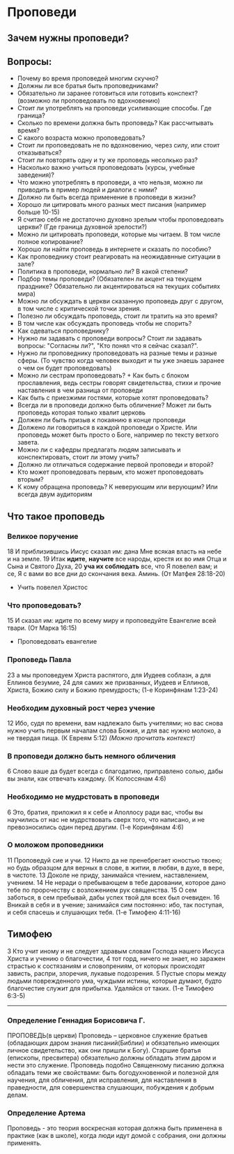 # Проповеди
## Зачем нужны проповеди?
## Вопросы:
* Почему во время проповедей многим скучно?
* Должны ли все братья быть проповедниками?
* Обязательно ли заранее готовиться или готовить конспект? (возможно ли проповедовать по вдохновению)
* Стоит ли употреблять на проповеди усиливающие способы. Где граница?
* Сколько по времени должна быть проповедь? Как рассчитывать время?
* С какого возраста можно проповедовать?
* Стоит ли проповедовать не по вдохновению, через силу, или стоит отказываться?
* Стоит ли повторять одну и ту же проповедь несолкько раз?
* Насколько важно учиться проповедовать (курсы, учебные заведения)?
* Что можно употреблять в проповеди, а что нельзя, можно ли приводить в пример людей и диалоги с ними?
* Должно ли быть всегда применение в проповеди в жизни?
* Хорошо ли цитировать много разных мест писания (например больше 10-15)
* Я считаю себя не достаточно духовно зрелым чтобы проповедовать церкви? (Где граница духовной зрелости?)
* Можно ли цитировать проповеди, которые мы читаем. В том числе полное копирование?
* Хорошо ли найти проповедь в интернете и сказать по пособию?
* Как проповеднику стоит реагировать на неожидавнные ситуации в зале?
* Политика в проповеди, нормально ли? В какой степени?
* Подбор темы проповеди? (Обязателен ли акцент на текущем празднике? Обязательно ли акцентироваться на текущих событиях мира)
* Можно ли обсуждать в церкви сказанную проповедь друг с другом, в том числе с критической точки зрения.
* Полезно ли обсуждать проповедь, стоит ли тратить на это время? 
* В том числе как обсуждать проповедь чтобы не спорить?
* Как одеваться проповеднику?
* Нужно ли задавать с проповеди вопросы? Стоит ли задавать вопросы: "Согласны ли?", "Кто понял что я сейчас сказал?".
* Нужно ли проповеднику проповедовать на разные темы и разные сферы. (То чувство когда человек выходит и ты уже знаешь заранее о чем он будет проповедовать)
* Можно ли сестрам проповедовать? + Как быть с блоком прославления, ведь сестры говорят свидетельства, стихи и прочие наставления в чем разница от проповеди
* Как быть с приезжими гостями, которые хотят проповедовать?
* Всегда ли в проповеди должно быть обличение? Может ли быть проповедь которая только хвалит церковь
* Должен ли быть призыв к покаянию в конце проповеди
* Должено ли говориться в каждой проповеди о Христе. Или проповедь может быть просто о Боге, например по тексту ветхого завета.
* Можно ли с кафедры предлагать людям записывать и конспектировать, стоит ли этому учить?
* Должно ли отличаться содержание первой проповеди и второй?
* Кто может проповедовать первым, кто может проповедовать вторым?
* К кому обращена проповедь? К неверующим или верующим? Или всегда двум аудиториям

## Что такое проповедь

### Великое поручение
18 И приблизившись Иисус сказал им: дана Мне всякая власть на небе и на земле. 19 Итак **идите**, **научите** все народы, крестя их во имя Отца и Сына и Святого Духа, 20 **уча их соблюдать** все, что Я повелел вам; и се, Я с вами во все дни до скончания века. Аминь. (От Матфея 28:18-20)
* Учить повелел Христос

### Что проповедовать?
15 И сказал им: идите по всему миру и проповедуйте Евангелие всей твари. (От Марка 16:15)
* Проповедовать евангелие

### Проповедь Павла
23 а мы проповедуем Христа распятого, для Иудеев соблазн, а для Еллинов безумие, 24 для самих же призванных, Иудеев и Еллинов, Христа, Божию силу и Божию премудрость; (1-е Коринфянам 1:23-24)

### Необходим духовный рост через учение
12 Ибо, судя по времени, вам надлежало быть учителями; но вас снова нужно учить первым началам слова Божия, и для вас нужно молоко, а не твердая пища. (К Евреям 5:12) *(Можно прочитать контекст)*

### В проповеди должно быть немного обличения
6 Слово ваше да будет всегда с благодатию, приправлено солью, дабы вы знали, как отвечать каждому. (К Колоссянам 4:6)

### Необходимо не мудрстовать в проповеди
6 Это, братия, приложил я к себе и Аполлосу ради вас, чтобы вы научились от нас не мудрствовать сверх того, что написано, и не превозносились один перед другим. (1-е Коринфянам 4:6)

### О моложом проповедники

11 Проповедуй сие и учи. 12 Никто да не пренебрегает юностью твоею; но будь образцом для верных в слове, в житии, в любви, в духе, в вере, в чистоте. 13 Доколе не приду, занимайся чтением, наставлением, учением. 14 Не неради о пребывающем в тебе даровании, которое дано тебе по пророчеству с возложением рук священства. 15 О сем заботься, в сем пребывай, дабы успех твой для всех был очевиден. 16 Вникай в себя и в учение; занимайся сим постоянно: ибо, так поступая, и себя спасешь и слушающих тебя. (1-е Тимофею 4:11-16)

## Тимофею
3 Кто учит иному и не следует здравым словам Господа нашего Иисуса Христа и учению о благочестии, 4 тот горд, ничего не знает, но заражен страстью к состязаниям и словопрениям, от которых происходят зависть, распри, злоречия, лукавые подозрения. 5 Пустые споры между людьми поврежденного ума, чуждыми истины, которые думают, будто благочестие служит для прибытка. Удаляйся от таких. (1-е Тимофею 6:3-5)

---------------------

### Определение Геннадия Борисовича Г.
ПРОПОВЕДЬ(в церкви)
Проповедь – церковное служение братьев (обладающих даром знания писаний(Библии) и обязательно имеющих личное свидетельство, как они пришли к Богу).
Старшие братья (епископы, пресвитера) обязательно должны обладать этим даром и нести это служение.
Проповедь подобно Священному писанию должна обладать теми же свойствами: быть богодухновенной и полезной для научения, для обличения, для исправления, для наставления в праведности, для совершенства слушающих, побуждения к добрым делам.

### Определение Артема
Проповедь - это теория воскресная которая должна быть применена в практике (как в школе), когда люди идут домой с собрания, они должны применять. 

### 